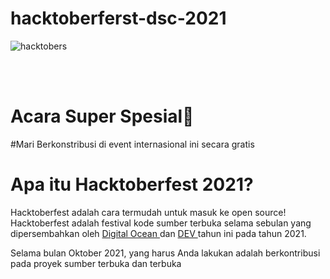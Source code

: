 #   hacktoberferst-dsc-2021
![ hacktobers ](https://hacktoberfest.digitalocean.com/_nuxt/img/logo-hacktoberfest-full.f42e3b1.svg)

\
<br />

# Acara Super Spesial🎉 
#Mari Berkonstribusi di event internasional ini secara gratis
# Apa itu Hacktoberfest 2021?

Hacktoberfest adalah cara termudah untuk masuk ke open source! Hacktoberfest adalah festival kode sumber terbuka selama sebulan yang dipersembahkan oleh [ Digital Ocean ](https://www.digitalocean.com/) dan [ DEV ](https://dev.to/) tahun ini pada tahun 2021.

Selama bulan Oktober 2021, yang harus Anda lakukan adalah berkontribusi pada proyek sumber terbuka dan terbuka
